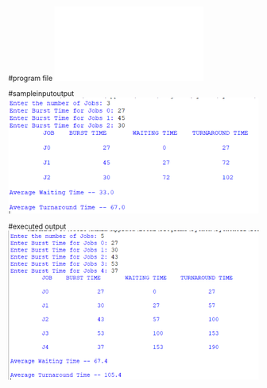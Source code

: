 #program file
![program file](fcfs.py)

#sampleinputoutput
![sampleinputoutput](sampleinputoutput_530.PNG)

#executed output
![executedoutput](executedoutput_530.PNG)
